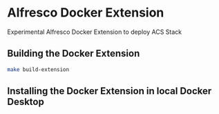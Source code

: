 # Alfresco Docker Extension

Experimental Alfresco Docker Extension to deploy ACS Stack

## Building the Docker Extension

```sh
make build-extension
```

## Installing the Docker Extension in local Docker Desktop

